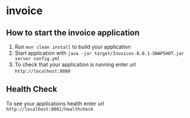 # invoice

How to start the invoice application
---

1. Run `mvn clean install` to build your application
1. Start application with `java -jar target/Invoices-0.0.1-SNAPSHOT.jar server config.yml`
1. To check that your application is running enter url `http://localhost:8080`

Health Check
---

To see your applications health enter url `http://localhost:8081/healthcheck`
